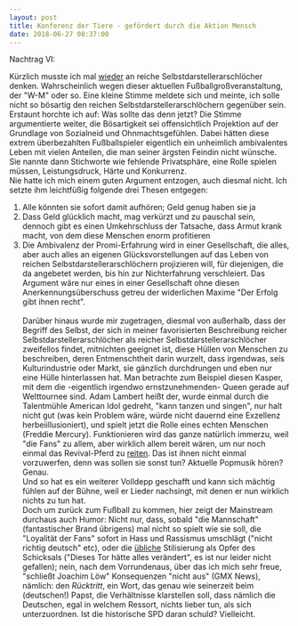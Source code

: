 ```yaml
---
layout: post
title: Konferenz der Tiere - gefördert durch die Aktion Mensch
date: 2018-06-27 08:37:00
---
```


Nachtrag VI:

Kürzlich musste ich mal [wieder](https://grillmoebel.github.io/2018/04/20/sixtyfirst-post/) an reiche Selbstdarstellerarschlöcher denken. Wahrscheinlich wegen dieser aktuellen Fußballgroßveranstaltung, der "W-M" oder so. 
Eine kleine Stimme meldete sich und meinte, ich solle nicht so bösartig den reichen Selbstdarstellerarschlöchern gegenüber sein. Erstaunt horchte ich auf: Was sollte das denn jetzt?
Die Stimme argumentierte weiter, die Bösartigkeit sei offensichtlich Projektion auf der Grundlage von Sozialneid und Ohnmachtsgefühlen. Dabei hätten diese extrem überbezahlten
Fußballspieler eigentlich ein unheimlich ambivalentes Leben mit vielen Anteilen, die man seiner ärgsten Feindin nicht wünsche. Sie nannte dann Stichworte wie fehlende Privatsphäre, eine Rolle spielen müssen,
Leistungsdruck, Härte und Konkurrenz.<br>
Nie hatte ich mich einem guten Argument entzogen, auch diesmal nicht. Ich setzte ihm leichtfüßig folgende drei Thesen entgegen:
1. Alle könnten sie sofort damit aufhören; Geld genug haben sie ja<br>
2. Dass Geld glücklich macht, mag verkürzt und zu pauschal sein, dennoch gibt es einen Umkehrschluss der Tatsache, dass Armut krank macht, von dem diese Menschen enorm profitieren<br>
3. Die Ambivalenz der Promi-Erfahrung wird in einer Gesellschaft, die alles, aber auch alles an eigenen Glücksvorstellungen auf das Leben von reichen Selbstdarstellerarschlöchern projizieren will, 
für diejenigen, die da angebetet werden, bis hin zur Nichterfahrung verschleiert. Das Argument wäre nur eines in einer Gesellschaft ohne diesen Anerkennungsüberschuss getreu der 
widerlichen Maxime "Der Erfolg gibt ihnen recht".<br><br>
Darüber hinaus wurde mir zugetragen, diesmal von außerhalb, dass der Begriff des Selbst, der sich in meiner favorisierten Beschreibung reicher Selbstdarstellerarschlöcher als reicher Selbstdarstellerarschlöcher
zweifellos findet, mitnichten geeignet ist, diese Hüllen von Menschen zu beschreiben, deren Entmenschtheit darin wurzelt, dass irgendwas, seis Kulturindustrie oder Markt, sie gänzlich durchdrungen
und eben nur eine Hülle hinterlassen hat. Man betrachte zum Beispiel diesen Kasper, mit dem die -eigentlich irgendwo ernstzunehmenden- Queen gerade auf Welttournee sind. Adam Lambert heißt der,
wurde einmal durch die Talentmühle American Idol gedreht, "kann tanzen und singen", nur halt nicht gut (was kein Problem wäre, würde nicht dauernd eine Exzellenz herbeiillusioniert), und spielt jetzt
die Rolle eines echten Menschen (Freddie Mercury). Funktionieren wird das ganze natürlich immerzu, weil "die Fans" zu allem, aber wirklich allem bereit wären, um nur noch einmal das Revival-Pferd zu 
[reiten](https://grillmoebel.github.io/2018/01/24/fiftyfifth-post/). Das ist ihnen nicht einmal vorzuwerfen, denn was sollen sie sonst tun? Aktuelle Popmusik hören?<br>
Genau.<br>
Und so hat es ein weiterer Volldepp geschafft und kann sich mächtig fühlen auf der Bühne, weil er Lieder nachsingt, mit denen er nun wirklich nichts zu tun hat.<br>
Doch um zurück zum Fußball zu kommen, hier zeigt der Mainstream durchaus auch Humor: Nicht nur, dass, sobald "die Mannschaft" (fantastischer Brand übrigens) mal nicht so spielt wie sie soll, die "Loyalität 
der Fans" sofort in Hass und Rassismus umschlägt ("nicht richtig deutsch" etc), oder die [übliche](https://grillmoebel.github.io/2016/07/07/third-post/) Stilisierung als Opfer des Schicksals ("Dieses Tor hätte alles verändert", es ist nur leider nicht gefallen); 
nein, nach dem Vorrundenaus, über das ich mich sehr freue, "schließt Joachim Löw" Konsequenzen "nicht aus" (GMX News), nämlich:
den *Rücktritt*, ein Wort, das genau wie seinerzeit beim (deutschen!) Papst, die Verhältnisse klarstellen soll, dass nämlich die Deutschen, egal in welchem Ressort, nichts lieber tun, als sich unterzuordnen.
Ist die historische SPD daran schuld? Vielleicht.
